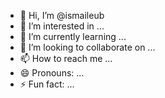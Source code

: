 - 👋 Hi, I’m @ismaileub
- 👀 I’m interested in ...
- 🌱 I’m currently learning ...
- 💞️ I’m looking to collaborate on ...
- 📫 How to reach me ...
- 😄 Pronouns: ...
- ⚡ Fun fact: ...

<!---
ismaileub/ismaileub is a ✨ special ✨ repository because its `README.md` (this file) appears on your GitHub profile.
You can click the Preview link to take a look at your changes.
--->
